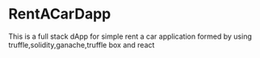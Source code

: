 # RentACarDapp
This is a full stack dApp for simple rent a car application formed by using truffle,solidity,ganache,truffle box and react
